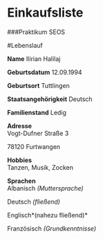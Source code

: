 # Einkaufsliste
###Praktikum SEOS

#Lebenslauf

**Name** 						 Ilirian Halilaj

**Geburtsdatum**				 12.09.1994

**Geburtsort**					 Tuttlingen

**Staatsangehörigkeit**			 Deutsch

**Familienstand**				 Ledig

**Adresse**						 
Vogt-Dufner Straße 3

78120 Furtwangen
								
**Hobbies**						  
Tanzen, Musik, Zocken

**Sprachen**					 
 Albanisch *(Muttersprache)*

 Deutsch *(fließend)*

 Englisch*(nahezu fließend)*

 Französisch *(Grundkenntnisse)*

